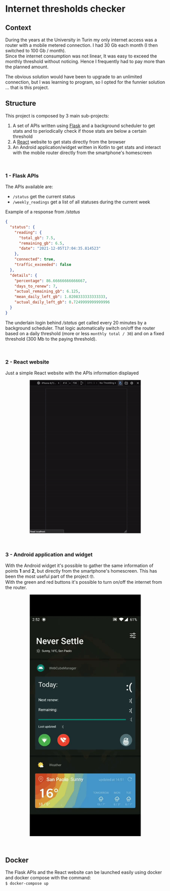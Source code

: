 # Internet thresholds checker

## Context

During the years at the University in Turin my only internet access was a router
with a mobile metered connection. I had 30 Gb each month (I then switched to
100 Gb / month).
\
Since the internet consumption was not linear, It was easy to exceed the monthly
threshold without noticing. Hence I frequently had to pay more than the planned
amount.

The obvious solution would have been to upgrade to an unlimited connection, but
I was learning to program, so I opted for the funnier solution ... that is this
project.

## Structure

This project is composed by 3 main sub-projects:
1. A set of APIs written using [Flask](https://flask.palletsprojects.com/en/1.1.x/)
    and a background scheduler to get stats and to periodically check if those
    stats are below a certain threshold
2. A [React](https://reactjs.org/) website to get stats directly from the browser
3. An Android application/widget written in Kotlin to get stats and interact with
    the mobile router directly from the smartphone's homescreen

<br>

### 1 - Flask APIs
The APIs available are:
- `/status` get the current status
- `/weekly_readings` get a list of all statuses during the current week

Example of a response from _/status_
```json
{
  "status": {
    "reading": {
      "total_gb": 7.5,
      "remaining_gb": 6.5,
      "date": "2021-12-05T17:04:35.814523"
    },
    "connected": true,
    "traffic_exceeded": false
  },
  "details": {
    "percentage": 86.66666666666667,
    "days_to_renew": 7,
    "actual_remaining_gb": 6.125,
    "mean_daily_left_gb": 1.0208333333333333,
    "actual_daily_left_gb": 0.7249999999999996
  }
}
```

The underlain login behind _/status_ get called every 20 minutes by a background
scheduler. That logic automatically switch on/off the router based on a daily
threshold (more or less `monthly total / 30`) and on a fixed threshold (300 Mb
to the paying threshold).

<br>

### 2 - React website
Just a simple React website with the APIs information displayed
<p align="center">
  <img width="350px" src="webcube_react.gif">
</p>

<br>

### 3 - Android application and widget
With the Android widget it's possible to gather the same information of points
__1__ and __2__, but directly from the smartphone's homescreen. This has been the
most useful part of the project 🤓.
\
With the green and red buttons it's possible to turn on/off the internet from the
router.

<p align="center">
  <img width="350px" src="webcube_widget.gif">
</p>

<br>

## Docker
The Flask APIs and the React website can be launched easily using docker and
docker compose with the command:
\
`$ docker-compose up`
